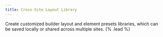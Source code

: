 ```yaml
---
title: Cross-Site Layout Library
---
```


Create customized builder layout and element presets libraries, which can be saved locally or shared across multiple sites. {% .lead %}
